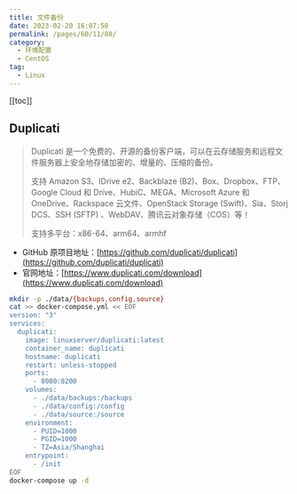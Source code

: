 ```yaml
---
title: 文件备份
date: 2023-02-20 16:07:58
permalink: /pages/60/11/80/
category: 
  - 环境配置
  - CentOS
tag: 
  - Linux
---
```


<!-- more -->

[[toc]]

## Duplicati

> Duplicati 是一个免费的、开源的备份客户端，可以在云存储服务和远程文件服务器上安全地存储加密的、增量的、压缩的备份。
>
> 支持 Amazon S3、IDrive e2、Backblaze (B2)、Box、Dropbox、FTP、Google Cloud 和 Drive、HubiC、MEGA、Microsoft Azure 和 OneDrive、Rackspace 云文件、OpenStack Storage (Swift)、Sia、Storj DCS、SSH (SFTP) 、WebDAV、腾讯云对象存储（COS）等！
>
> 支持多平台：x86-64、arm64、armhf

- GitHub 原项目地址：[https://github.com/duplicati/duplicati](https://github.com/duplicati/duplicati)
- 官网地址：[https://www.duplicati.com/download](https://www.duplicati.com/download)

```bash
mkdir -p ./data/{backups,config,source}
cat >> docker-compose.yml << EOF
version: "3"
services:
  duplicati:
    image: linuxserver/duplicati:latest
    container_name: duplicati
    hostname: duplicati
    restart: unless-stopped
    ports:
      - 8080:8200
    volumes:
      - ./data/backups:/backups
      - ./data/config:/config
      - ./data/source:/source
    environment:
      - PUID=1000
      - PGID=1000
      - TZ=Asia/Shanghai
    entrypoint:
      - /init
EOF
docker-compose up -d
```
